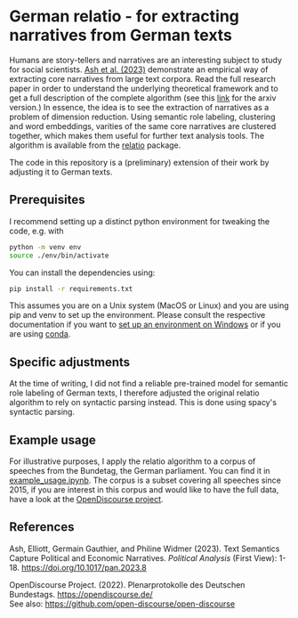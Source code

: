 # German relatio - for extracting narratives from German texts

Humans are story-tellers and narratives are an interesting subject to study for social scientists. [Ash et al. (2023)](https://www.cambridge.org/core/journals/political-analysis/article/relatio-text-semantics-capture-political-and-economic-narratives/E72C0482A44C9A817E381B394A73E2D6) demonstrate an empirical way of extracting core narratives from large text corpora. Read the full research paper in order to understand the underlying theoretical framework and to get a full description of the complete algorithm (see this [link](https://arxiv.org/abs/2108.01720) for the arxiv version.) In essence, the idea is to see the extraction of narratives as a problem of dimension reduction. Using semantic role labeling, clustering and word embeddings, varities of the same core narratives are clustered together, which makes them useful for further text analysis tools. The algorithm is available from the [relatio](https://github.com/relatio-nlp/relatio) package. 

The code in this repository is a (preliminary) extension of their work by adjusting it to German texts. 

## Prerequisites

I recommend setting up a distinct python environment for tweaking the code, e.g. with

```bash
python -m venv env
source ./env/bin/activate
```

You can install the dependencies using:

```bash
pip install -r requirements.txt
```

This assumes you are on a Unix system (MacOS or Linux) and you are using pip and venv to set up the environment. Please consult the respective documentation if you want to [set up an environment on Windows](https://packaging.python.org/en/latest/guides/installing-using-pip-and-virtual-environments/) or if you are using [conda](https://docs.conda.io/projects/conda/en/latest/user-guide/tasks/manage-environments.html). 


## Specific adjustments

At the time of writing, I did not find a reliable pre-trained model for semantic role labeling of German texts, I therefore adjusted the original relatio algorithm to rely on syntactic parsing instead. This is done using spacy's syntactic parsing.



## Example usage

For illustrative purposes, I apply the relatio algorithm to a corpus of speeches from the Bundetag, the German parliament. You can find it in [example_usage.ipynb](./code/example_usage.ipynb). 
The corpus is a subset covering all speeches since 2015, if you are interest in this corpus and would like to have the full data, have a look at the [OpenDiscourse project](https://opendiscourse.de/).


## References

Ash, Elliott, Germain Gauthier, and Philine Widmer (2023). Text Semantics Capture Political and Economic Narratives. *Political Analysis* (First View): 1-18. https://doi.org/10.1017/pan.2023.8

OpenDiscourse Project. (2022). Plenarprotokolle des Deutschen Bundestags. https://opendiscourse.de/ <br>
See also: https://github.com/open-discourse/open-discourse
